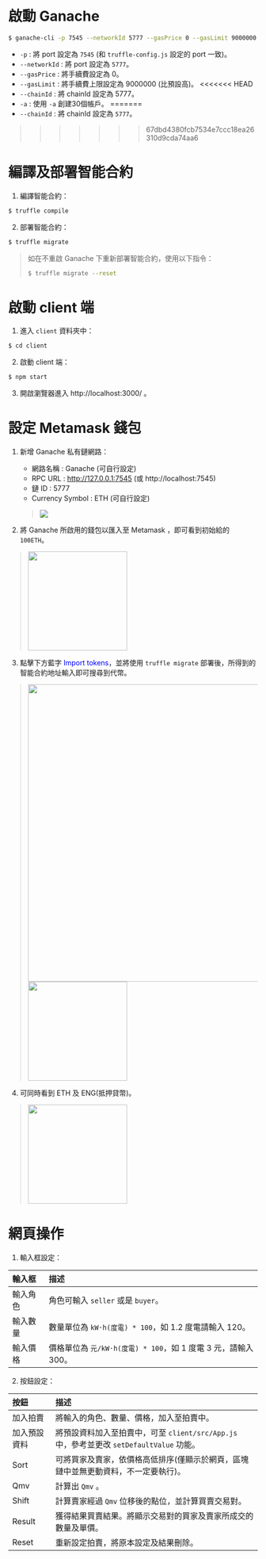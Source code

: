 # 啟動 Ganache

```bash
$ ganache-cli -p 7545 --networkId 5777 --gasPrice 0 --gasLimit 9000000 --chainId 5777 -a 30
```

- `-p` : 將 port 設定為 `7545` (和 `truffle-config.js` 設定的 port 一致)。
- `--networkId` : 將 port 設定為 `5777`。
- `--gasPrice` : 將手續費設定為 0。
- `--gasLimit` : 將手續費上限設定為 9000000 (比預設高)。
<<<<<<< HEAD
- `--chainId` : 將 chainId 設定為 5777。
- `-a` : 使用 `-a` 創建30個帳戶。
=======
- `--chainId` : 將 chainId 設定為 `5777`。
>>>>>>> 67dbd4380fcb7534e7ccc18ea26310d9cda74aa6

# 編譯及部署智能合約

1. 編譯智能合約：
```bash
$ truffle compile
```

2. 部署智能合約：
```bash
$ truffle migrate
```

> 如在不重啟 Ganache 下重新部署智能合約，使用以下指令：
> ```bash
> $ truffle migrate --reset
> ```

# 啟動 client 端

1. 進入 `client` 資料夾中：
```bash
$ cd client
```

2. 啟動 client 端：
```bash
$ npm start
```

3. 開啟瀏覽器進入 http://localhost:3000/ 。

# 設定 Metamask 錢包

1. 新增 Ganache 私有鏈網路：
    - 網路名稱 : Ganache (可自行設定)
    - RPC URL : http://127.0.0.1:7545 (或 http://localhost:7545)
    - 鏈 ID : 5777
    - Currency Symbol : ETH (可自行設定)
    > ![](https://i.imgur.com/F6FFPPz.png)

2. 將 Ganache 所啟用的錢包以匯入至 Metamask ，即可看到初始給的 `100ETH`。
> <img src="https://i.imgur.com/IgEUldO.png" width="200">

3. 點擊下方藍字 <font color="blue">Import tokens</font>，並將使用 `truffle migrate` 部署後，所得到的智能合約地址輸入即可搜尋到代幣。
> <img src="https://i.imgur.com/CLjiFmc.png" width="600"><img src="https://i.imgur.com/xKhFgvu.png" width="200">

4. 可同時看到 ETH 及 ENG(抵押貸幣)。
> <img src="https://i.imgur.com/Y7Gd7W4.png" width="200">

# 網頁操作

1. 輸入框設定：

| 輸入框   | 描述                                                       |
| :------ | :--------------------------------------------------------- |
| 輸入角色 | 角色可輸入 `seller` 或是 `buyer`。                          |
| 輸入數量 | 數量單位為 `kW·h(度電) * 100`，如 1.2 度電請輸入 120。       |
| 輸入價格 | 價格單位為 `元/kW·h(度電) * 100`，如 1 度電 3 元，請輸入 300。|

2. 按鈕設定：

| 按鈕        | 描述                                                                                                            |
| :--------- | :-------------------------------------------------------------------------------------------------------------  |
| 加入拍賣    | 將輸入的角色、數量、價格，加入至拍賣中。                                                                               |
| 加入預設資料 | 將預設資料加入至拍賣中，可至 `client/src/App.js` 中，參考並更改 `setDefaultValue` 功能。                                |
| Sort       | 可將買家及賣家，依價格高低排序(僅顯示於網頁，區塊鏈中並無更動資料，不一定要執行)。                                           |
| Qmv        | 計算出 `Qmv` 。                                                                                                  |
| Shift      | 計算賣家經過 `Qmv` 位移後的點位，並計算買賣交易對。                                                                    |
| Result     | 獲得結果買賣結果。將顯示交易對的買家及賣家所成交的數量及單價。                                                            |
| Reset      | 重新設定拍賣，將原本設定及結果刪除。                                                                                 |
